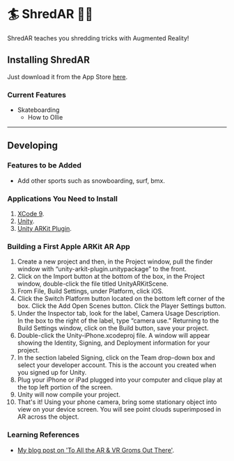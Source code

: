 # 🏄 ShredAR 🏄🏻

ShredAR teaches you shredding tricks with Augmented Reality!


## Installing ShredAR 

Just download it from the App Store [here]().

### Current Features

* Skateboarding
     - How to Ollie



-------

## Developing

### Features to be Added

* Add other sports such as snowboarding, surf, bmx.


### Applications You Need to Install

1. [XCode 9](http://adcdownload.apple.com/Developer_Tools/Xcode_9_beta_2/Release_Notes_for_Xcode_9_beta_2.pdf).
2. [Unity](https://unity3d.com/unity/beta/unity2017.1.0b5).
3. [Unity ARKit Plugin](https://assetstore.unity.com/packages/essentials/tutorial-projects/unity-arkit-plugin-92515).

### Building a First Apple ARKit AR App

1. Create a new project and then, in the Project window, pull the finder window with “unity-arkit-plugin.unitypackage” to the front.
2. Click on the Import button at the bottom of the box, in the Project window, double-click the file titled UnityARKitScene.
3. From File, Build Settings, under Platform, click iOS.
4. Click the Switch Platform button located on the bottom left corner of the box. Click the Add Open Scenes button. Click the Player Settings button.
5. Under the Inspector tab, look for the label, Camera Usage Description. In the box to the right of the label, type “camera use.” 
Returning to the Build Settings window, click on the Build button, save your project.
6. Double-click the Unity-iPhone.xcodeproj file. A window will appear showing the Identity, Signing, and Deployment information for your project.
7. In the section labeled Signing, click on the Team drop-down box and select your developer account. This is the account you created when you signed up for Unity.
8. Plug your iPhone or iPad plugged into your computer and clique play at the top left portion of the screen.
9. Unity will now compile your project.
10. That's it! Using your phone camera, bring some stationary object into view on your device screen. You will see point clouds superimposed in AR across the object. 


### Learning References

* [My blog post on 'To All the AR & VR Groms Out There'](http://bt3gl.github.io/to-all-the-ar-vr-groms-out-there.html).



